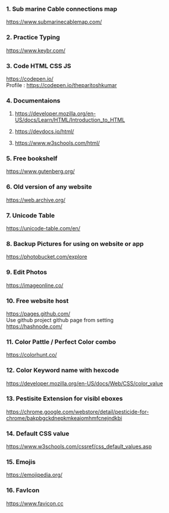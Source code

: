 ### 1. Sub marine Cable connections map
https://www.submarinecablemap.com/

### 2. Practice Typing
https://www.keybr.com/

### 3. Code HTML CSS JS
https://codepen.io/
<br>
Profile : https://codepen.io/theparitoshkumar

### 4. Documentaions
1. https://developer.mozilla.org/en-US/docs/Learn/HTML/Introduction_to_HTML

2. https://devdocs.io/html/

3. https://www.w3schools.com/html/

### 5. Free bookshelf
https://www.gutenberg.org/

### 6. Old version of any website
https://web.archive.org/

### 7. Unicode Table
https://unicode-table.com/en/

### 8. Backup Pictures for using on website or app
https://photobucket.com/explore

### 9. Edit Photos
https://imageonline.co/

### 10. Free website host
https://pages.github.com/
<br>
Use github project github page from setting
<br>
https://hashnode.com/

### 11. Color Pattle / Perfect Color combo
https://colorhunt.co/

### 12. Color Keyword name with hexcode
https://developer.mozilla.org/en-US/docs/Web/CSS/color_value

### 13. Pestisite Extension for visibl eboxes
https://chrome.google.com/webstore/detail/pesticide-for-chrome/bakpbgckdnepkmkeaiomhmfcnejndkbi

### 14. Default CSS value
https://www.w3schools.com/cssref/css_default_values.asp

### 15. Emojis
https://emojipedia.org/

### 16. FavIcon
https://www.favicon.cc


